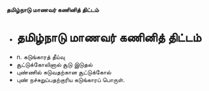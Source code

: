 **தமிழ்நாடு மாணவர் கணினித் திட்டம்**
- # தமிழ்நாடு மாணவர் கணினித் திட்டம்
- n. கடுங்காரத் தீய்வு
- சூட்டுக்கோலினால் சூடு இடுதல்
- புண்ணில் சுடுவதற்கான சூட்டுக்கோல்
- புண் நச்சுறுப்பதற்குரிய கடுங்காரப் பொருள்.

